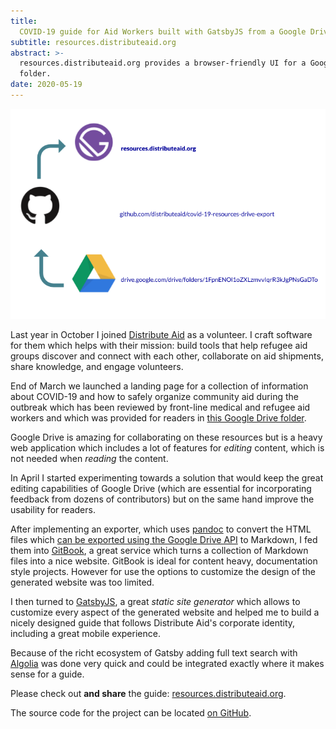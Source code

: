 ```yaml
---
title:
  COVID-19 guide for Aid Workers built with GatsbyJS from a Google Drive folder
subtitle: resources.distributeaid.org
abstract: >-
  resources.distributeaid.org provides a browser-friendly UI for a Google Drive
  folder.
date: 2020-05-19
---
```


![COVID-19 guide for Aid Workers built with GatsbyJS from a Google Drive folder](../media/resources.distributeaid.org.png)

Last year in October I joined [Distribute Aid](https://distributeaid.org/) as a
volunteer. I craft software for them which helps with their mission: build tools
that help refugee aid groups discover and connect with each other, collaborate
on aid shipments, share knowledge, and engage volunteers.

End of March we launched a landing page for a collection of information about
COVID-19 and how to safely organize community aid during the outbreak which has
been reviewed by front-line medical and refugee aid workers and which was
provided for readers in
[this Google Drive folder](https://drive.google.com/drive/folders/1FpnENOl1oZXLzmvvIqrR3kJgPNsGaDTo).

Google Drive is amazing for collaborating on these resources but is a heavy web
application which includes a lot of features for _editing_ content, which is not
needed when _reading_ the content.

In April I started experimenting towards a solution that would keep the great
editing capabilities of Google Drive (which are essential for incorporating
feedback from dozens of contributors) but on the same hand improve the usability
for readers.

After implementing an exporter, which uses [pandoc](https://pandoc.org/) to
convert the HTML files which
[can be exported using the Google Drive API](https://developers.google.com/drive/api/v3/reference/files/export)
to Markdown, I fed them into [GitBook](https://www.gitbook.com/), a great
service which turns a collection of Markdown files into a nice website. GitBook
is ideal for content heavy, documentation style projects. However for use the
options to customize the design of the generated website was too limited.

I then turned to [GatsbyJS](https://www.gatsbyjs.org/), a great _static site
generator_ which allows to customize every aspect of the generated website and
helped me to build a nicely designed guide that follows Distribute Aid's
corporate identity, including a great mobile experience.

Because of the richt ecosystem of Gatsby adding full text search with
[Algolia](https://www.algolia.com/) was done very quick and could be integrated
exactly where it makes sense for a guide.

Please check out **and share** the guide:
[resources.distributeaid.org](https://resources.distributeaid.org/).

The source code for the project can be located
[on GitHub](https://github.com/distributeaid/covid-19-resources-drive-export).
